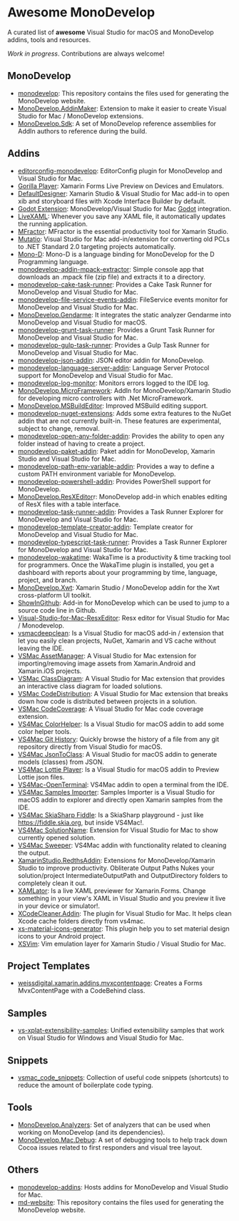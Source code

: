 # Awesome MonoDevelop

A curated list of **awesome** Visual Studio for macOS and MonoDevelop addins, tools and resources.

*Work in progress*. Contributions are always welcome! 

## MonoDevelop

- [monodevelop](https://github.com/mono/monodevelop): This repository contains the files used for generating the MonoDevelop website.
- [MonoDevelop.AddinMaker](https://github.com/mhutch/MonoDevelop.AddinMaker): Extension to make it easier to create Visual Studio for Mac / MonoDevelop extensions.
- [MonoDevelop.Sdk](https://github.com/KirillOsenkov/MonoDevelop.Sdk): A set of MonoDevelop reference assemblies for AddIn authors to reference during the build.

## Addins

- [editorconfig-monodevelop](https://github.com/mikerochip/editorconfig-monodevelop): EditorConfig plugin for MonoDevelop and Visual Studio for Mac.
- [Gorilla Player](https://grialkit.com/gorilla-player/): Xamarin Forms Live Preview on Devices and Emulators.
- [DefaultDesigner](https://github.com/colbylwilliams/DefaultDesigner): Xamarin Studio & Visual Studio for Mac add-in to open xib and storyboard files with Xcode Interface Builder by default.
- [Godot Extension](https://github.com/DavidKarlas/GodotExtension): MonoDevelop/Visual Studio for Mac [Godot](https://godotengine.org) integration.
- [LiveXAML](http://www.livexaml.com): Whenever you save any XAML file, it automatically updates the running application. 
- [MFractor](http://www.mfractor.com): MFractor is the essential productivity tool for Xamarin Studio.
- [Mutatio](https://github.com/yuv4ik/Mutatio): Visual Studio for Mac add-in/extension for converting old PCLs to .NET Standard 2.0 targeting projects automatically.
- [Mono-D](https://github.com/aBothe/Mono-D): Mono-D is a language binding for MonoDevelop for the D Programming language.
- [monodevelop-addin-mpack-extractor](https://github.com/mrward/monodevelop-addin-mpack-extractor): Simple console app that downloads an .mpack file (zip file) and extracts it to a directory.
- [monodevelop-cake-task-runner](https://github.com/mrward/monodevelop-cake-task-runner): Provides a Cake Task Runner for MonoDevelop and Visual Studio for Mac.
- [monodevelop-file-service-events-addin](https://github.com/mrward/monodevelop-file-service-events-addin-): FileService events monitor for MonoDevelop and Visual Studio for Mac.
- [MonoDevelop.Gendarme](https://github.com/anaselhajjaji/MonoDevelop.Gendarme): It integrates the static analyzer Gendarme into MonoDevelop and Visual Studio for macOS.
- [monodevelop-grunt-task-runner](https://github.com/mrward/monodevelop-grunt-task-runner): Provides a Grunt Task Runner for MonoDevelop and Visual Studio for Mac.
- [monodevelop-gulp-task-runner](https://github.com/mrward/monodevelop-gulp-task-runner): Provides a Gulp Task Runner for MonoDevelop and Visual Studio for Mac.
- [monodevelop-json-addin](https://github.com/mrward/monodevelop-json-addin): JSON editor addin for MonoDevelop.
- [monodevelop-language-server-addin](https://github.com/mrward/monodevelop-language-server-addin): Language Server Protocol support for MonoDevelop and Visual Studio for Mac.
- [monodevelop-log-monitor](https://github.com/mrward/monodevelop-log-monitor): Monitors errors logged to the IDE log.
- [MonoDevelop.MicroFramework](https://github.com/DavidKarlas/MonoDevelop.MicroFramework): AddIn for MonoDevelop/Xamarin Studio for developing micro controllers with .Net MicroFramework.
- [MonoDevelop.MSBuildEditor](https://github.com/mhutch/MonoDevelop.MSBuildEditor): Improved MSBuild editing support.
- [monodevelop-nuget-extensions](https://github.com/mrward/monodevelop-nuget-extensions): Adds some extra features to the NuGet addin that are not currently built-in. These features are experimental, subject to change, removal.
- [monodevelop-open-any-folder-addin](https://github.com/mrward/monodevelop-open-any-folder-addin): Provides the ability to open any folder instead of having to create a project.
- [monodevelop-paket-addin](https://github.com/mrward/monodevelop-paket-addin): Paket addin for MonoDevelop, Xamarin Studio and Visual Studio for Mac.
- [monodevelop-path-env-variable-addin](https://github.com/mrward/monodevelop-path-env-variable-addin): Provides a way to define a custom PATH environment variable for MonoDevelop.
- [monodevelop-powershell-addin](https://github.com/mrward/monodevelop-powershell-addin): Provides PowerShell support for MonoDevelop.
- [MonoDevelop.ResXEditor](https://github.com/Therzok/MonoDevelop.ResXEditor)r: MonoDevelop add-in which enables editing of ResX files with a table interface.
- [monodevelop-task-runner-addin](https://github.com/mrward/monodevelop-task-runner-addin): Provides a Task Runner Explorer for MonoDevelop and Visual Studio for Mac.
- [monodevelop-template-creator-addin](https://github.com/mrward/monodevelop-template-creator-addin): Template creator for MonoDevelop and Visual Studio for Mac.
- [monodevelop-typescript-task-runner](https://github.com/mrward/monodevelop-typescript-task-runner): Provides a Task Runner Explorer for MonoDevelop and Visual Studio for Mac.
- [monodevelop-wakatime](https://github.com/CodeCavePro/monodevelop-wakatime): WakaTime is a productivity & time tracking tool for programmers. Once the WakaTime plugin is installed, you get a dashboard with reports about your programming by time, language, project, and branch.
- [MonoDevelop.Xwt](https://github.com/sevoku/MonoDevelop.Xwt): Xamarin Studio / MonoDevelop addin for the Xwt cross-platform UI toolkit.
- [ShowInGithub](https://github.com/slluis/ShowInGithub): Add-in for MonoDevelop which can be used to jump to a source code line in Github.
- [Visual-Studio-for-Mac-ResxEditor](https://github.com/jzeferino/Visual-Studio-for-Mac-ResxEditor): Resx editor for Visual Studio for Mac / Monodevelop.
- [vsmacdeepclean](https://github.com/yuv4ik/vsmacdeepclean): Is a Visual Studio for macOS add-in / extension that let you easily clean projects, NuGet, Xamarin and VS cache without leaving the IDE.
- [VSMac AssetManager](https://github.com/ademanuele/VSMac-AssetManager): A Visual Studio for Mac extension for importing/removing image assets from Xamarin.Android and Xamarin.iOS projects. 
- [VSMac ClassDiagram](https://github.com/ademanuele/VSMac-ClassDiagram): A Visual Studio for Mac extension that provides an interactive class diagram for loaded solutions.
- [VSMac CodeDistribution](https://github.com/ademanuele/VSMac-CodeDistribution): A Visual Studio for Mac extension that breaks down how code is distributed between projects in a solution. 
- [VSMac CodeCoverage](https://github.com/ademanuele/VSMac-CodeCoverage): A Visual Studio for Mac code coverage extension. 
- [VS4Mac ColorHelper](https://github.com/jsuarezruiz/VS4Mac-ColorHelper): Is a Visual Studio for macOS addin to add some color helper tools.
- [VS4Mac Git History](https://github.com/jsuarezruiz/VS4Mac-GitHistory): Quickly browse the history of a file from any git repository directly from Visual Studio for macOS.
- [VS4Mac JsonToClass](https://github.com/LuisM000/VS4Mac-JsonToClass): A Visual Studio for macOS addin to generate models (classes) from JSON.
- [VS4Mac Lottie Player](https://github.com/jsuarezruiz/VS4Mac-LottiePlayer): Is a Visual Studio for macOS addin to Preview Lottie json files.
- [VS4Mac-OpenTerminal](https://github.com/jsuarezruiz/VS4Mac-OpenTerminal): VS4Mac addin to open a terminal from the IDE.
- [VS4Mac Samples Importer](https://github.com/jsuarezruiz/VS4Mac-SamplesImporter): Samples Importer is a Visual Studio for macOS addin to explorer and directly open Xamarin samples from the IDE.
- [VS4Mac SkiaSharp Fiddle](https://github.com/jsuarezruiz/VS4Mac-SkiaSharpFiddle): Is a SkiaSharp playground - just like https://fiddle.skia.org, but inside VS4Mac!.
- [VS4Mac SolutionName](https://github.com/DreamTeamMobile/VS4Mac.SolutionName): Extension for Visual Studio for Mac to show currently opened solution.
- [VS4Mac Sweeper](https://github.com/jsuarezruiz/VS4Mac-Sweeper): VS4Mac addin with functionality related to cleaning the output.
- [XamarinStudio.RedthsAddin](https://github.com/Redth/XamarinStudio.RedthsAddin): Extensions for MonoDevelop/Xamarin Studio to improve productivity. Obliterate Output Paths Nukes your solution/project IntermediateOutputPath and OutputDirectory folders to completely clean it out.
- [XAMLator](https://github.com/ylatuya/XAMLator): Is a live XAML previewer for Xamarin.Forms. Change something in your view's XAML in Visual Studio and you preview it live in your device or simulator!.
- [XCodeCleaner.Addin](https://github.com/g0rdan/XCodeCleaner.Addin): The plugin for Visual Studio for Mac. It helps clean Xcode cache folders directly from vs4mac.
- [xs-material-icons-generator](https://github.com/interisti/xs-material-icons-generator): This plugin help you to set material design icons to your Android project.
- [XSVim](https://github.com/nosami/XSVim): Vim emulation layer for Xamarin Studio / Visual Studio for Mac.

## Project Templates

- [weissdigital.xamarin.addins.mvxcontentpage](https://github.com/rogerwcpt/weissdigital.xamarin.addins.mvxcontentpage): Creates a Forms MvxContentPage with a CodeBehind class.

## Samples

- [vs-xplat-extensibility-samples](https://github.com/gundermanc/vs-xplat-extensibility-samples): Unified extensibility samples that work on Visual Studio for Windows and Visual Studio for Mac.

## Snippets 

- [vsmac_code_snippets](https://github.com/yuv4ik/vsmac_code_snippets): Collection of useful code snippets (shortcuts) to reduce the amount of boilerplate code typing.

## Tools

- [MonoDevelop.Analyzers](https://github.com/Therzok/MonoDevelop.Analyzers): Set of analyzers that can be used when working on MonoDevelop (and its dependencies).
- [MonoDevelop.Mac.Debug](https://github.com/netonjm/MonoDevelop.Mac.Debug): A set of debugging tools to help track down Cocoa issues related to first responders and visual tree layout.

## Others

- [monodevelop-addins](https://github.com/mrward/monodevelop-addins): Hosts addins for MonoDevelop and Visual Studio for Mac.
- [md-website](https://github.com/mono/md-website): This repository contains the files used for generating the MonoDevelop website.